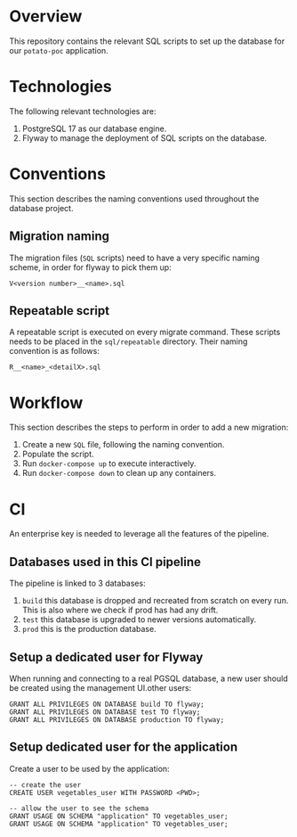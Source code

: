 # Overview
This repository contains the relevant SQL scripts to set up the database for our `potato-poc` application.

# Technologies
The following relevant technologies are:
1. PostgreSQL 17 as our database engine.
2. Flyway to manage the deployment of SQL scripts on the database.

# Conventions
This section describes the naming conventions used throughout the database project.

## Migration naming
The migration files (`SQL` scripts) need to have a very specific naming scheme, in order for flyway to pick them up:
```
V<version number>__<name>.sql
```

## Repeatable script
A repeatable script is executed on every migrate command. These scripts needs to be placed in the `sql/repeatable` directory. Their naming convention is as follows:
```
R__<name>_<detailX>.sql
```

# Workflow
This section describes the steps to perform in order to add a new migration:
1. Create a new `SQL` file, following the naming convention.
2. Populate the script.
3. Run `docker-compose up` to execute interactively.
4. Run `docker-compose down` to clean up any containers.

# CI
An enterprise key is needed to leverage all the features of the pipeline.

## Databases used in this CI pipeline
The pipeline is linked to 3 databases:
1. `build` this database is dropped and recreated from scratch on every run. This is also where we check if prod has had any drift.
2. `test` this database is upgraded to newer versions automatically.
3. `prod` this is the production database. 

## Setup a dedicated user for Flyway
When running and connecting to a real PGSQL database, a new user should be created using the management UI.other users:
```
GRANT ALL PRIVILEGES ON DATABASE build TO flyway;
GRANT ALL PRIVILEGES ON DATABASE test TO flyway;
GRANT ALL PRIVILEGES ON DATABASE production TO flyway;
```

## Setup dedicated user for the application
Create a user to be used by the application:
```
-- create the user
CREATE USER vegetables_user WITH PASSWORD <PWD>;

-- allow the user to see the schema
GRANT USAGE ON SCHEMA "application" TO vegetables_user;
GRANT USAGE ON SCHEMA "application" TO vegetables_user;
```